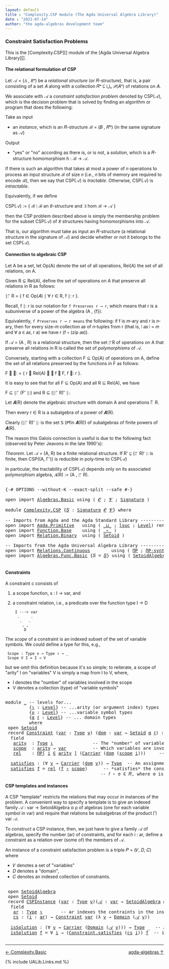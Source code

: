 ```yaml
---
layout: default
title : "Complexity.CSP module (The Agda Universal Algebra Library)"
date : "2021-07-14"
author: "the agda-algebras development team"
---
```


### <a id="constraint-satisfaction-problems">Constraint Satisfaction Problems</a>

This is the [Complexity.CSP][] module of the [Agda Universal Algebra Library][].

#### <a id="the-relational-formulation-of-csp">The relational formulation of CSP</a>

Let 𝒜 = (𝐴 , 𝑅ᵃ) be a *relational structure* (or 𝑅-structure), that is, a pair consisting
of a set 𝐴 along with a collection 𝑅ᵃ ⊆ ⋃ₙ 𝒫(𝐴ⁿ) of relations on 𝐴.

We associate with 𝒜 a *constraint satisfaction problem* denoted by CSP(𝒜), which is the
decision problem that is solved by finding an algorithm or program that does the following:

Take as input

+ an *instance*, which is an 𝑅-structure ℬ = (𝐵 , 𝑅ᵇ) (in the same signature as 𝒜)

Output

+ "yes" or "no" according as there is, or is not, a *solution*, which is a 𝑅-structure
  homomorphism h : ℬ → 𝒜.

If there is such an algorithm that takes at most a power of 𝑛 operations to process an
input structure ℬ of size 𝑛 (i.e., 𝑛 bits of memory are required to encode ℬ), then
we say that CSP(𝒜) is *tractable*.  Otherwise, CSP(𝒜) is *intractable*.

Equivalently, if we define

  CSP(𝒜) := \{ ℬ ∣ ℬ an 𝑅-structure and ∃ hom ℬ → 𝒜 \}

then the CSP problem described above is simply the membership problem for the subset
CSP(𝒜) of 𝑅 structures having homomorphisms into 𝒜.

That is, our algorithm must take as input an 𝑅-structure (a relational structure in the
signature of 𝒜) and decide whether or not it belongs to the set CSP(𝒜).



#### <a id="connection-to-algebraic-csp">Connection to algebraic CSP</a>

Let A be a set, let Op(A) denote the set of all operations, Rel(A) the set of all
relations, on A.

Given R ⊆ Rel(A), define the set of operations on A that preserve all relations
in R as follows:

∣: ⃖ R  =  \{ f ∈ Op(𝐴) ∣ ∀ r ∈ R, f ∣: r \}.

Recall, f ∣: r is our notation for `f Preserves r ⟶ r`, which means that r is a
subuniverse of a power of the algebra (A , {f}).

Equivalently, `f Preserves r ⟶ r means` the following: if f is 𝑚-ary and r is
𝑛-ary, then for every size-𝑚 collection 𝑎𝑠 of 𝑛-tuples from r (that is, ∣ 𝑎𝑠 ∣ = 𝑚
and ∀ a ∈ 𝑎𝑠, r a) we have r (f ∘ (zip 𝑎𝑠)).


If 𝒜 = (A , R) is a relational structure, then the set ∣: ⃖R of operations on A that
preserve all relations in R is called the set of *polymorphisms* of 𝒜.

Conversely, starting with a collection F ⊆ Op(A) of operations on A, define
the set of all relations preserved by the functions in F as follows:

F ⃗ ∣:  =  \{ r ∈ Rel(A) ∣ ∀ f ∈ F, f ∣: r \}.

It is easy to see that for all F ⊆ Op(A) and all R ⊆ Rel(A), we have

  F ⊆  ∣: ⃖ (F ⃗ ∣:)    and    R ⊆ (∣: ⃖ R) ⃗ ∣:.

Let 𝑨(R) denote the algebraic structure with domain A and operations ∣: ⃖ R.

Then every r ∈ R is a subalgebra of a power of 𝑨(R).

Clearly (∣: ⃖ R) ⃗ ∣: is the set 𝖲 (𝖯fin 𝑨(R)) of subalgebras of finite powers of 𝑨(R).

The reason this Galois connection is useful is due to the following fact (observed by
Peter Jeavons in the late 1990's):

*Theorem*. Let 𝒜 = (A, R) be a finite relational structure.
           If R' ⊆ (∣: ⃖ R) ⃗ ∣: is finite, then CSP((A, Γ'))
           is reducible in poly-time to CSP(𝒜)

In particular, the tractability of CSP(𝒜) depends only on its associated polymorphism
algebra, 𝑨(R) := (A , ∣: ⃖ R).

<pre class="Agda">

<a id="3375" class="Symbol">{-#</a> <a id="3379" class="Keyword">OPTIONS</a> <a id="3387" class="Pragma">--without-K</a> <a id="3399" class="Pragma">--exact-split</a> <a id="3413" class="Pragma">--safe</a> <a id="3420" class="Symbol">#-}</a>

<a id="3425" class="Keyword">open</a> <a id="3430" class="Keyword">import</a> <a id="3437" href="Algebras.Basic.html" class="Module">Algebras.Basic</a> <a id="3452" class="Keyword">using</a> <a id="3458" class="Symbol">(</a> <a id="3460" href="Algebras.Basic.html#1130" class="Generalizable">𝓞</a> <a id="3462" class="Symbol">;</a> <a id="3464" href="Algebras.Basic.html#1132" class="Generalizable">𝓥</a> <a id="3466" class="Symbol">;</a> <a id="3468" href="Algebras.Basic.html#3858" class="Function">Signature</a> <a id="3478" class="Symbol">)</a>

<a id="3481" class="Keyword">module</a> <a id="3488" href="Complexity.CSP.html" class="Module">Complexity.CSP</a> <a id="3503" class="Symbol">{</a><a id="3504" href="Complexity.CSP.html#3504" class="Bound">𝑆</a> <a id="3506" class="Symbol">:</a> <a id="3508" href="Algebras.Basic.html#3858" class="Function">Signature</a> <a id="3518" href="Algebras.Basic.html#1130" class="Generalizable">𝓞</a> <a id="3520" href="Algebras.Basic.html#1132" class="Generalizable">𝓥</a><a id="3521" class="Symbol">}</a> <a id="3523" class="Keyword">where</a>

<a id="3530" class="Comment">-- Imports from Agda and the Agda Standard Library ------------------------------</a>
<a id="3612" class="Keyword">open</a> <a id="3617" class="Keyword">import</a> <a id="3624" href="Agda.Primitive.html" class="Module">Agda.Primitive</a>   <a id="3641" class="Keyword">using</a> <a id="3647" class="Symbol">(</a> <a id="3649" href="Agda.Primitive.html#810" class="Primitive Operator">_⊔_</a> <a id="3653" class="Symbol">;</a> <a id="3655" href="Agda.Primitive.html#780" class="Primitive">lsuc</a> <a id="3660" class="Symbol">;</a> <a id="3662" href="Agda.Primitive.html#597" class="Postulate">Level</a><a id="3667" class="Symbol">)</a> <a id="3669" class="Keyword">renaming</a> <a id="3678" class="Symbol">(</a> <a id="3680" href="Agda.Primitive.html#326" class="Primitive">Set</a> <a id="3684" class="Symbol">to</a> <a id="3687" class="Primitive">Type</a> <a id="3692" class="Symbol">)</a>
<a id="3694" class="Keyword">open</a> <a id="3699" class="Keyword">import</a> <a id="3706" href="Function.Base.html" class="Module">Function.Base</a>    <a id="3723" class="Keyword">using</a> <a id="3729" class="Symbol">(</a> <a id="3731" href="Function.Base.html#1031" class="Function Operator">_∘_</a> <a id="3735" class="Symbol">)</a>
<a id="3737" class="Keyword">open</a> <a id="3742" class="Keyword">import</a> <a id="3749" href="Relation.Binary.html" class="Module">Relation.Binary</a>  <a id="3766" class="Keyword">using</a> <a id="3772" class="Symbol">(</a> <a id="3774" href="Relation.Binary.Bundles.html#1009" class="Record">Setoid</a> <a id="3781" class="Symbol">)</a>

<a id="3784" class="Comment">-- Imports from the Agda Universal Algebra Library ------------------------------</a>
<a id="3866" class="Keyword">open</a> <a id="3871" class="Keyword">import</a> <a id="3878" href="Relations.Continuous.html" class="Module">Relations.Continuous</a>        <a id="3906" class="Keyword">using</a> <a id="3912" class="Symbol">(</a> <a id="3914" href="Relations.Continuous.html#4226" class="Function">ΠΡ</a> <a id="3917" class="Symbol">;</a> <a id="3919" href="Relations.Continuous.html#4334" class="Function">ΠΡ-syntax</a> <a id="3929" class="Symbol">)</a>
<a id="3931" class="Keyword">open</a> <a id="3936" class="Keyword">import</a> <a id="3943" href="Algebras.Func.Basic.html" class="Module">Algebras.Func.Basic</a> <a id="3963" class="Symbol">{</a><a id="3964" class="Argument">𝑆</a> <a id="3966" class="Symbol">=</a> <a id="3968" href="Complexity.CSP.html#3504" class="Bound">𝑆</a><a id="3969" class="Symbol">}</a> <a id="3971" class="Keyword">using</a> <a id="3977" class="Symbol">(</a> <a id="3979" href="Algebras.Func.Basic.html#2875" class="Record">SetoidAlgebra</a> <a id="3993" class="Symbol">)</a>

</pre>

#### <a id="constraints">Constraints</a>

A constraint c consists of

1. a scope function,  s : I → var, and

2. a constraint relation, i.e., a predicate over the function type I → D

        I ···> var
         .     .
          .   .
           ⌟ ⌞
            D

The *scope* of a constraint is an indexed subset of the set of variable symbols.
We could define a type for this, e.g.,

```
 Scope : Type ν → Type ι → _
 Scope V I = I → V
```

but we omit this definition because it's so simple; to reiterate,
a scope of "arity" I on "variables" V is simply a map from I to V,
where,

* I denotes the "number" of variables involved in the scope
* V denotes a collection (type) of "variable symbols"

<pre class="Agda">

<a id="4722" class="Keyword">module</a> <a id="4729" href="Complexity.CSP.html#4729" class="Module">_</a> <a id="4731" class="Comment">-- levels for...</a>
         <a id="4757" class="Symbol">{</a><a id="4758" href="Complexity.CSP.html#4758" class="Bound">ι</a> <a id="4760" class="Symbol">:</a> <a id="4762" href="Agda.Primitive.html#597" class="Postulate">Level</a><a id="4767" class="Symbol">}</a> <a id="4769" class="Comment">-- ...arity (or argument index) types</a>
         <a id="4816" class="Symbol">{</a><a id="4817" href="Complexity.CSP.html#4817" class="Bound">ν</a> <a id="4819" class="Symbol">:</a> <a id="4821" href="Agda.Primitive.html#597" class="Postulate">Level</a><a id="4826" class="Symbol">}</a> <a id="4828" class="Comment">-- ...variable symbol types</a>
         <a id="4865" class="Symbol">{</a><a id="4866" href="Complexity.CSP.html#4866" class="Bound">α</a> <a id="4868" href="Complexity.CSP.html#4868" class="Bound">ℓ</a> <a id="4870" class="Symbol">:</a> <a id="4872" href="Agda.Primitive.html#597" class="Postulate">Level</a><a id="4877" class="Symbol">}</a> <a id="4879" class="Comment">-- ... domain types</a>
         <a id="4908" class="Keyword">where</a>
 <a id="4915" class="Keyword">open</a> <a id="4920" href="Relation.Binary.Bundles.html#1009" class="Module">Setoid</a>
 <a id="4928" class="Keyword">record</a> <a id="4935" href="Complexity.CSP.html#4935" class="Record">Constraint</a> <a id="4946" class="Symbol">(</a><a id="4947" href="Complexity.CSP.html#4947" class="Bound">var</a> <a id="4951" class="Symbol">:</a> <a id="4953" href="Complexity.CSP.html#3687" class="Primitive">Type</a> <a id="4958" href="Complexity.CSP.html#4817" class="Bound">ν</a><a id="4959" class="Symbol">)</a> <a id="4961" class="Symbol">(</a><a id="4962" href="Complexity.CSP.html#4962" class="Bound">dom</a> <a id="4966" class="Symbol">:</a> <a id="4968" href="Complexity.CSP.html#4947" class="Bound">var</a> <a id="4972" class="Symbol">→</a> <a id="4974" href="Relation.Binary.Bundles.html#1009" class="Record">Setoid</a> <a id="4981" href="Complexity.CSP.html#4866" class="Bound">α</a> <a id="4983" href="Complexity.CSP.html#4868" class="Bound">ℓ</a><a id="4984" class="Symbol">)</a> <a id="4986" class="Symbol">:</a> <a id="4988" href="Complexity.CSP.html#3687" class="Primitive">Type</a> <a id="4993" class="Symbol">(</a><a id="4994" href="Complexity.CSP.html#4817" class="Bound">ν</a> <a id="4996" href="Agda.Primitive.html#810" class="Primitive Operator">⊔</a> <a id="4998" href="Complexity.CSP.html#4866" class="Bound">α</a> <a id="5000" href="Agda.Primitive.html#810" class="Primitive Operator">⊔</a> <a id="5002" href="Agda.Primitive.html#780" class="Primitive">lsuc</a> <a id="5007" href="Complexity.CSP.html#4758" class="Bound">ι</a><a id="5008" class="Symbol">)</a> <a id="5010" class="Keyword">where</a>
  <a id="5018" class="Keyword">field</a>
   <a id="5027" href="Complexity.CSP.html#5027" class="Field">arity</a>  <a id="5034" class="Symbol">:</a> <a id="5036" href="Complexity.CSP.html#3687" class="Primitive">Type</a> <a id="5041" href="Complexity.CSP.html#4758" class="Bound">ι</a>               <a id="5057" class="Comment">-- The &quot;number&quot; of variables involved in the constraint.</a>
   <a id="5117" href="Complexity.CSP.html#5117" class="Field">scope</a>  <a id="5124" class="Symbol">:</a> <a id="5126" href="Complexity.CSP.html#5027" class="Field">arity</a> <a id="5132" class="Symbol">→</a> <a id="5134" href="Complexity.CSP.html#4947" class="Bound">var</a>          <a id="5147" class="Comment">-- Which variables are involved in the constraint.</a>
   <a id="5201" href="Complexity.CSP.html#5201" class="Field">rel</a>    <a id="5208" class="Symbol">:</a> <a id="5210" href="Relations.Continuous.html#4334" class="Function">ΠΡ[</a> <a id="5214" href="Complexity.CSP.html#5214" class="Bound">i</a> <a id="5216" href="Relations.Continuous.html#4334" class="Function">∈</a> <a id="5218" href="Complexity.CSP.html#5027" class="Field">arity</a> <a id="5224" href="Relations.Continuous.html#4334" class="Function">]</a> <a id="5226" class="Symbol">(</a><a id="5227" href="Relation.Binary.Bundles.html#1072" class="Field">Carrier</a> <a id="5235" class="Symbol">(</a><a id="5236" href="Complexity.CSP.html#4962" class="Bound">dom</a> <a id="5240" class="Symbol">(</a><a id="5241" href="Complexity.CSP.html#5117" class="Field">scope</a> <a id="5247" href="Complexity.CSP.html#5214" class="Bound">i</a><a id="5248" class="Symbol">)))</a>     <a id="5256" class="Comment">-- The constraint relation.</a>

  <a id="5287" href="Complexity.CSP.html#5287" class="Function">satisfies</a> <a id="5297" class="Symbol">:</a> <a id="5299" class="Symbol">(∀</a> <a id="5302" href="Complexity.CSP.html#5302" class="Bound">v</a> <a id="5304" class="Symbol">→</a> <a id="5306" href="Relation.Binary.Bundles.html#1072" class="Field">Carrier</a> <a id="5314" class="Symbol">(</a><a id="5315" href="Complexity.CSP.html#4962" class="Bound">dom</a> <a id="5319" href="Complexity.CSP.html#5302" class="Bound">v</a><a id="5320" class="Symbol">))</a> <a id="5323" class="Symbol">→</a> <a id="5325" href="Complexity.CSP.html#3687" class="Primitive">Type</a>  <a id="5331" class="Comment">-- An assignment 𝑓 : var → dom of values to variables</a>
  <a id="5387" href="Complexity.CSP.html#5287" class="Function">satisfies</a> <a id="5397" href="Complexity.CSP.html#5397" class="Bound">f</a> <a id="5399" class="Symbol">=</a> <a id="5401" href="Complexity.CSP.html#5201" class="Field">rel</a> <a id="5405" class="Symbol">(</a><a id="5406" href="Complexity.CSP.html#5397" class="Bound">f</a> <a id="5408" href="Function.Base.html#1031" class="Function Operator">∘</a> <a id="5410" href="Complexity.CSP.html#5117" class="Field">scope</a><a id="5415" class="Symbol">)</a>      <a id="5422" class="Comment">-- *satisfies* the constraint 𝐶 = (σ , 𝑅) provided</a>
                                    <a id="5509" class="Comment">-- 𝑓 ∘ σ ∈ 𝑅, where σ is the scope of the constraint.</a>
</pre>


#### <a id="csp-templates-and-instances">CSP templates and instances</a>

A CSP "template" restricts the relations that may occur in instances of the problem.
A convenient way to specify a template is to give an indexed family
𝒜 : var → SetoidAlgebra α ρ of algebras (one for each variable symbol in var)
and require that relations be subalgebras of the product ⨅ var 𝒜.

To construct a CSP instance, then, we just have to give a family 𝒜 of algebras, specify
the number (ar) of constraints, and for each i : ar, define a constraint as a relation
over (some of) the members of 𝒜.

An instance of a constraint satisfaction problem is a triple 𝑃 = (𝑉, 𝐷, 𝐶) where

* 𝑉 denotes a set of "variables"
* 𝐷 denotes a "domain",
* 𝐶 denotes an indexed collection of constraints.

<pre class="Agda">

 <a id="6362" class="Keyword">open</a> <a id="6367" href="Algebras.Func.Basic.html#2875" class="Module">SetoidAlgebra</a>
 <a id="6382" class="Keyword">open</a> <a id="6387" href="Relation.Binary.Bundles.html#1009" class="Module">Setoid</a>
 <a id="6395" class="Keyword">record</a> <a id="6402" href="Complexity.CSP.html#6402" class="Record">CSPInstance</a> <a id="6414" class="Symbol">(</a><a id="6415" href="Complexity.CSP.html#6415" class="Bound">var</a> <a id="6419" class="Symbol">:</a> <a id="6421" href="Complexity.CSP.html#3687" class="Primitive">Type</a> <a id="6426" href="Complexity.CSP.html#4817" class="Bound">ν</a><a id="6427" class="Symbol">)(</a><a id="6429" href="Complexity.CSP.html#6429" class="Bound">𝒜</a> <a id="6431" class="Symbol">:</a> <a id="6433" href="Complexity.CSP.html#6415" class="Bound">var</a> <a id="6437" class="Symbol">→</a> <a id="6439" href="Algebras.Func.Basic.html#2875" class="Record">SetoidAlgebra</a> <a id="6453" href="Complexity.CSP.html#4866" class="Bound">α</a> <a id="6455" href="Complexity.CSP.html#4868" class="Bound">ℓ</a><a id="6456" class="Symbol">)</a> <a id="6458" class="Symbol">:</a> <a id="6460" href="Complexity.CSP.html#3687" class="Primitive">Type</a> <a id="6465" class="Symbol">(</a><a id="6466" href="Complexity.CSP.html#4817" class="Bound">ν</a> <a id="6468" href="Agda.Primitive.html#810" class="Primitive Operator">⊔</a> <a id="6470" href="Complexity.CSP.html#4866" class="Bound">α</a> <a id="6472" href="Agda.Primitive.html#810" class="Primitive Operator">⊔</a> <a id="6474" href="Agda.Primitive.html#780" class="Primitive">lsuc</a> <a id="6479" href="Complexity.CSP.html#4758" class="Bound">ι</a><a id="6480" class="Symbol">)</a> <a id="6482" class="Keyword">where</a>
  <a id="6490" class="Keyword">field</a>
   <a id="6499" href="Complexity.CSP.html#6499" class="Field">ar</a> <a id="6502" class="Symbol">:</a> <a id="6504" href="Complexity.CSP.html#3687" class="Primitive">Type</a> <a id="6509" href="Complexity.CSP.html#4758" class="Bound">ι</a>       <a id="6517" class="Comment">-- ar indexes the contraints in the instance</a>
   <a id="6565" href="Complexity.CSP.html#6565" class="Field">cs</a> <a id="6568" class="Symbol">:</a> <a id="6570" class="Symbol">(</a><a id="6571" href="Complexity.CSP.html#6571" class="Bound">i</a> <a id="6573" class="Symbol">:</a> <a id="6575" href="Complexity.CSP.html#6499" class="Field">ar</a><a id="6577" class="Symbol">)</a> <a id="6579" class="Symbol">→</a> <a id="6581" href="Complexity.CSP.html#4935" class="Record">Constraint</a> <a id="6592" href="Complexity.CSP.html#6415" class="Bound">var</a> <a id="6596" class="Symbol">(λ</a> <a id="6599" href="Complexity.CSP.html#6599" class="Bound">v</a> <a id="6601" class="Symbol">→</a> <a id="6603" href="Algebras.Func.Basic.html#2938" class="Field">Domain</a> <a id="6610" class="Symbol">(</a><a id="6611" href="Complexity.CSP.html#6429" class="Bound">𝒜</a> <a id="6613" href="Complexity.CSP.html#6599" class="Bound">v</a><a id="6614" class="Symbol">))</a>

  <a id="6620" href="Complexity.CSP.html#6620" class="Function">isSolution</a> <a id="6631" class="Symbol">:</a> <a id="6633" class="Symbol">(∀</a> <a id="6636" href="Complexity.CSP.html#6636" class="Bound">v</a> <a id="6638" class="Symbol">→</a> <a id="6640" href="Relation.Binary.Bundles.html#1072" class="Field">Carrier</a> <a id="6648" class="Symbol">(</a><a id="6649" href="Algebras.Func.Basic.html#2938" class="Field">Domain</a> <a id="6656" class="Symbol">(</a><a id="6657" href="Complexity.CSP.html#6429" class="Bound">𝒜</a> <a id="6659" href="Complexity.CSP.html#6636" class="Bound">v</a><a id="6660" class="Symbol">)))</a> <a id="6664" class="Symbol">→</a> <a id="6666" href="Complexity.CSP.html#3687" class="Primitive">Type</a> <a id="6671" class="Symbol">_</a>  <a id="6674" class="Comment">-- An assignment *solves* the instance</a>
  <a id="6715" href="Complexity.CSP.html#6620" class="Function">isSolution</a> <a id="6726" href="Complexity.CSP.html#6726" class="Bound">f</a> <a id="6728" class="Symbol">=</a> <a id="6730" class="Symbol">∀</a> <a id="6732" href="Complexity.CSP.html#6732" class="Bound">i</a> <a id="6734" class="Symbol">→</a> <a id="6736" class="Symbol">(</a><a id="6737" href="Complexity.CSP.html#5287" class="Function">Constraint.satisfies</a> <a id="6758" class="Symbol">(</a><a id="6759" href="Complexity.CSP.html#6565" class="Field">cs</a> <a id="6762" href="Complexity.CSP.html#6732" class="Bound">i</a><a id="6763" class="Symbol">))</a> <a id="6766" href="Complexity.CSP.html#6726" class="Bound">f</a>  <a id="6769" class="Comment">-- if it satisfies all the constraints.</a>

</pre>

--------------------------------

<span>[← Complexity.Basic](Complexity.Basic.html)</span>
<span style="float:right;">[agda-algebras ↑](agda-algebras.html)</span>

{% include UALib.Links.md %}
